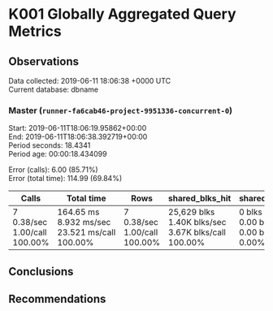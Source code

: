 # K001 Globally Aggregated Query Metrics

## Observations ##
Data collected: 2019-06-11 18:06:38 +0000 UTC  
Current database: dbname  



### Master (`runner-fa6cab46-project-9951336-concurrent-0`) ###
Start: 2019-06-11T18:06:19.95862+00:00  
End: 2019-06-11T18:06:38.392719+00:00  
Period seconds: 18.4341  
Period age: 00:00:18.434099  

Error (calls): 6.00 (85.71%)  
Error (total time): 114.99 (69.84%)

| Calls | Total&nbsp;time | Rows | shared_blks_hit | shared_blks_read | shared_blks_dirtied | shared_blks_written | blk_read_time | blk_write_time | kcache_reads | kcache_writes | kcache_user_time_ms | kcache_system_time |
|-------|------------|------|-----------------|------------------|---------------------|---------------------|---------------|----------------|--------------|---------------|---------------------|--------------------|
|7<br/>0.38/sec<br/>1.00/call<br/>100.00% |164.65&nbsp;ms<br/>8.932&nbsp;ms/sec<br/>23.521&nbsp;ms/call<br/>100.00% |7<br/>0.38/sec<br/>1.00/call<br/>100.00% |25,629&nbsp;blks<br/>1.40K&nbsp;blks/sec<br/>3.67K&nbsp;blks/call<br/>100.00% |0&nbsp;blks<br/>0.00&nbsp;blks/sec<br/>0.00&nbsp;blks/call<br/>0.00% |0&nbsp;blks<br/>0.00&nbsp;blks/sec<br/>0.00&nbsp;blks/call<br/>0.00% |0&nbsp;blks<br/>0.00&nbsp;blks/sec<br/>0.00&nbsp;blks/call<br/>0.00% |0.00&nbsp;ms<br/>0.000&nbsp;ms/sec<br/>0.000&nbsp;ms/call<br/>0.00% |0.00&nbsp;ms<br/>0.000&nbsp;ms/sec<br/>0.000&nbsp;ms/call<br/>0.00% |0.00&nbsp;bytes<br/>0.00&nbsp;bytes/sec<br/>0.00&nbsp;bytes/call<br/>0.00% |0.00&nbsp;bytes<br/>0.00&nbsp;bytes/sec<br/>0.00&nbsp;bytes/call<br/>0.00% |0.00&nbsp;ms<br/>0.000&nbsp;ms/sec<br/>0.000&nbsp;ms/call<br/>0.00% |0.00&nbsp;ms<br/>0.000&nbsp;ms/sec<br/>0.000&nbsp;ms/call<br/>0.00%|





## Conclusions ##


## Recommendations ##

